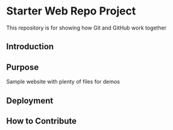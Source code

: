 # Starter Web Repo Project
This repository is for showing how Git and GitHub work together

## Introduction

## Purpose
Sample website with plenty of files for demos

## Deployment

## How to Contribute